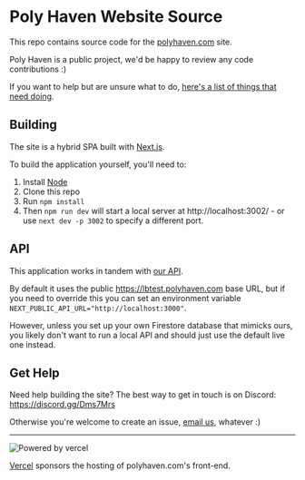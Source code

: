 # Poly Haven Website Source

This repo contains source code for the [polyhaven.com](https://polyhaven.com) site.

Poly Haven is a public project, we'd be happy to review any code contributions :)

If you want to help but are unsure what to do, [here's a list of things that need doing](https://github.com/Poly-Haven/polyhaven.com/projects/1).


## Building

The site is a hybrid SPA built with [Next.js](https://nextjs.org/).

To build the application yourself, you'll need to:

1. Install [Node](https://nodejs.org/en/)
2. Clone this repo
3. Run `npm install`
4. Then `npm run dev` will start a local server at http://localhost:3002/ - or use `next dev -p 3002` to specify a different port.


## API

This application works in tandem with [our API](https://github.com/Poly-Haven/Public-API).

By default it uses the public https://lbtest.polyhaven.com base URL, but if you need to override this you can set an environment variable `NEXT_PUBLIC_API_URL="http://localhost:3000"`.

However, unless you set up your own Firestore database that mimicks ours, you likely don't want to run a local API and should just use the default live one instead.


## Get Help

Need help building the site? The best way to get in touch is on Discord: https://discord.gg/Dms7Mrs

Otherwise you're welcome to create an issue, [email us](https://polyhaven.com/about-contact), whatever :)

----

![Powered by vercel](https://www.datocms-assets.com/31049/1618983297-powered-by-vercel.svg)

[Vercel](https://vercel.com/?utm_source=polyhaven&utm_campaign=oss) sponsors the hosting of polyhaven.com's front-end.
